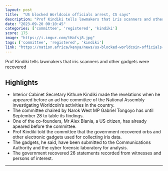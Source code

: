 ```yaml
---
layout: post
title:  "US blocked Worldcoin officials arrest, CS says"
description: "Prof Kindiki tells lawmakers that iris scanners and other gadgets were recovered"
date: "2023-09-20 00:10:45"
categories: ['committee', 'registered', 'kindiki']
score: 175
image: "https://i.imgur.com/tHafsj8.jpg"
tags: ['committee', 'registered', 'kindiki']
link: "https://nation.africa/kenya/news/us-blocked-worldcoin-officials-arrest-cs-says-4372238"
---
```


Prof Kindiki tells lawmakers that iris scanners and other gadgets were recovered

## Highlights

- Interior Cabinet Secretary Kithure Kindiki made the revelations when he appeared before an ad hoc committee of the National Assembly investigating Worldcoin’s activities in the country.
- The committee chaired by Narok West MP Gabriel Tongoyo has until September 28 to table its findings.
- One of the co-founders, Mr Alex Blania, a US citizen, has already apeared before the committee.
- Prof Kindiki told the committee that the government recovered orbs and other electronic gadgets used for collecting iris data.
- The gadgets, he said, have been submitted to the Communications Authority and the cyber forensic laboratory for analysis.
- The government recovered 26 statements recorded from witnesses and persons of interest.

---
